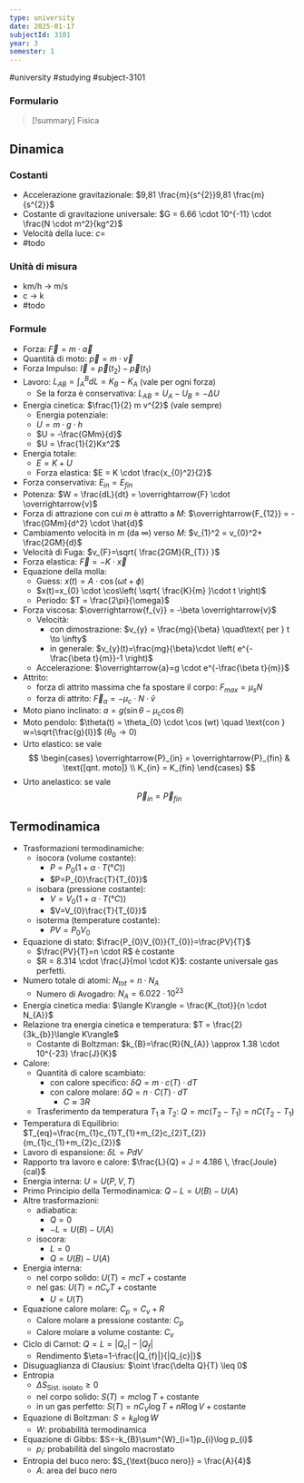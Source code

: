 ```yaml
---
type: university
date: 2025-01-17
subjectId: 3101
year: 3
semester: 1
---
```

#university #studying #subject-3101
### Formulario
> [!summary] Fisica

## Dinamica
### Costanti
- Accelerazione gravitazionale: $9,81 \frac{m}{s^{2}}9,81 \frac{m}{s^{2}}$
- Costante di gravitazione universale: $G = 6.66 \cdot 10^{-11} \cdot \frac{N \cdot m^2}{kg^2}$
- Velocità della luce: $c=$
- #todo
### Unità di misura
- km/h -> m/s
- c -> k
- #todo
### Formule
- Forza: $\overrightarrow{F} = m \cdot \overrightarrow{a}$
- Quantità di moto: $\overrightarrow{p}= m \cdot \overrightarrow{v}$
- Forza Impulso: $\overrightarrow{I} = \overrightarrow{p}(t_{2})-\overrightarrow{p}(t_{1})$
- Lavoro: $L_{AB}=\int^{B}_{A}dL = K_{B} - K_{A}$ (vale per ogni forza)
	- Se la forza è conservativa: $L_{AB} = U_{A} - U_{B} = - \Delta U$
- Energia cinetica: $\frac{1}{2} m v^{2}$ (vale sempre)
	- Energia potenziale:
	- $U = m \cdot g \cdot h$
	- $U = -\frac{GMm}{d}$
	- $U = \frac{1}{2}Kx^2$
- Energia totale:
	- $E = K + U$
	- Forza elastica: $E = K \cdot \frac{x_{0}^2}{2}$
- Forza conservativa: ${} E_{in} = E_{fin} {}$
- Potenza: $W = \frac{dL}{dt} = \overrightarrow{F} \cdot \overrightarrow{v}$
- Forza di attrazione con cui $m$ è attratto a $M$: $\overrightarrow{F_{12}} = - \frac{GMm}{d^2} \cdot \hat{d}$
- Cambiamento velocità in $m$ (da $\infty$) verso $M$: $v_{1}^2 = v_{0}^2+ \frac{2GM}{d}$
- Velocità di Fuga: $v_{F}=\sqrt{ \frac{2GM}{R_{T}} }$
- Forza elastica: $\overrightarrow{F}=-K \cdot \overrightarrow{x}$
- Equazione della molla:
	- Guess: $x(t)=A \cdot \cos(\omega t + \phi)$
	- $x(t)=x_{0} \cdot \cos\left( \sqrt{ \frac{K}{m} }\cdot t \right)$
	- Periodo: $T = \frac{2\pi}{\omega}$
- Forza viscosa: $\overrightarrow{f_{v}} = -\beta \overrightarrow{v}$
	- Velocità:
		- con dimostrazione: $v_{y} = \frac{mg}{\beta} \quad\text{ per } t \to \infty$
		- in generale: $v_{y}(t)=\frac{mg}{\beta}\cdot \left( e^{- \frac{\beta t}{m}}-1 \right)$
	- Accelerazione: $\overrightarrow{a}=g \cdot e^{-\frac{\beta t}{m}}$
- Attrito:
	- forza di attrito massima che fa spostare il corpo: $F_{max} = \mu_{s} N$
	- forza di attrito: $\overrightarrow{F}_{a}=- \mu_{c} \cdot N \cdot \hat{v}$
- Moto piano inclinato: $a = g(\sin \theta - \mu_{c}\cos \theta)$
- Moto pendolo: $\theta(t) = \theta_{0} \cdot \cos (wt) \quad \text{con } w=\sqrt{\frac{g}{l}}$ ($\theta_{0} \to 0$)
- Urto elastico: se vale  $$
\begin{cases}
\overrightarrow{P}_{in} = \overrightarrow{P}_{fin} & \text{[qnt. moto]} \\
K_{in} = K_{fin}
\end{cases}
$$
- Urto anelastico: se vale $$\overrightarrow{P}_{in} = \overrightarrow{P}_{fin}$$
## Termodinamica
- Trasformazioni termodinamiche:
	- isocora (volume costante):
		- $P=P_{0}(1+\alpha \cdot T(°C))$
		- $P=P_{0}\frac{T}{T_{0}}$
	- isobara (pressione costante):
		- $V=V_{0}(1+\alpha \cdot T(°C))$
		- $V=V_{0}\frac{T}{T_{0}}$
	- isoterma (temperature costante):
		- $PV = P_{0}V_{0}$
- Equazione di stato: $\frac{P_{0}V_{0}}{T_{0}}=\frac{PV}{T}$
	- $\frac{PV}{T}=n \cdot R$ è costante
	- $R = 8.314 \cdot \frac{J}{mol \cdot K}$: costante universale gas perfetti.
- Numero totale di atomi: $N_{tot}= n \cdot N_{A}$
	- Numero di Avogadro: $N_{A}= 6.022 \cdot 10^{23}$
- Energia cinetica media: $\langle K\rangle = \frac{K_{tot}}{n \cdot N_{A}}$
- Relazione tra energia cinetica e temperatura: $T = \frac{2}{3k_{b}}\langle K\rangle$
	- Costante di Boltzman: $k_{B}=\frac{R}{N_{A}} \approx 1.38 \cdot 10^{-23} \frac{J}{K}$
- Calore:
	- Quantità di calore scambiato:
		- con calore specifico: $\delta Q = m \cdot c(T) \cdot dT$
		- con calore molare: $\delta Q = n \cdot C(T) \cdot dT$
			- $C \approx 3R$
	- Trasferimento da temperatura $T_{1}$ a $T_{2}$: $Q = mc(T_{2}-T_{1})=nC(T_{2}-T_{1})$
- Temperatura di Equilibrio: $T_{eq}=\frac{m_{1}c_{1}T_{1}+m_{2}c_{2}T_{2}}{m_{1}c_{1}+m_{2}c_{2}}$
- Lavoro di espansione: $\delta L = PdV$
- Rapporto tra lavoro e calore: $\frac{L}{Q} = J = 4.186 \, \frac{Joule}{cal}$
- Energia interna: $U=U(P,V,T)$
- Primo Principio della Termodinamica: $Q - L = U(B)-U(A)$
- Altre trasformazioni:
	- adiabatica:
		- $Q = 0$
		- $-L = U(B)-U(A)$
	- isocora:
		- $L=0$
		- $Q = U(B)-U(A)$
- Energia interna: 
	- nel corpo solido: $U(T)=mcT+\text{costante}$
	- nel gas: ${} U(T)=nC_{v}T+\text{costante}$
		- $U = U(T)$
- Equazione calore molare: $C_{p} = C_{v}+R$
	- Calore molare a pressione costante: $C_{p}$
	- Calore molare a volume costante: $C_{v}$
- Ciclo di Carnot:  $Q=L = |Q_{c}|-|Q_{f}|$
	- Rendimento $\eta=1-\frac{|Q_{f}|}{|Q_{c}|}$
- Disuguaglianza di Clausius: $\oint \frac{\delta Q}{T} \leq 0$
- Entropia
	- $\Delta S_{\text{Sist. isolato}}\geq 0$
	- nel corpo solido: $S(T)=mc\log T + \text{costante}$
	- in un gas perfetto: $S(T)=nC_{V}\log T+nR\log V + \text{costante}$
- Equazione di Boltzman: $S=k_{B}\log W$
	- $W$: probabilità termodinamica
- Equazione di Gibbs: $S=-k_{B}\sum^{W}_{i=1}p_{i}\log p_{i}$
	- $p_{i}$: probabilità del singolo macrostato
- Entropia del buco nero: $S_{\text{buco nero}} = \frac{A}{4}$
	- $A$: area del buco nero
